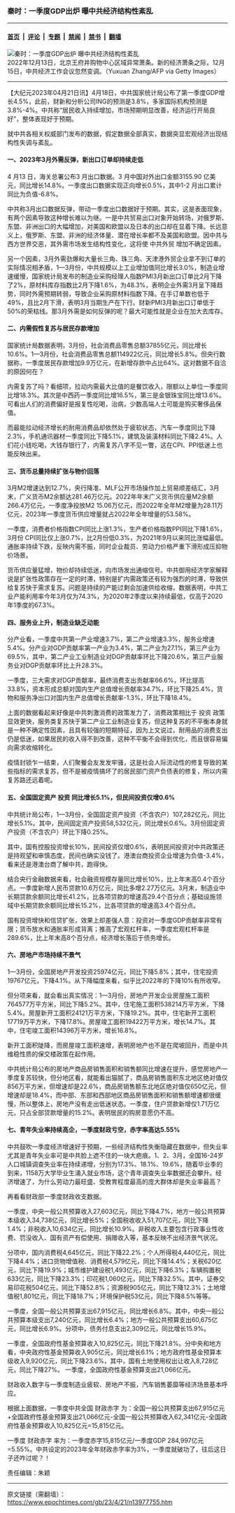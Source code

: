 ### 秦时：一季度GDP出炉 曝中共经济结构性紊乱

---

#### [首页](../../../..?n13977755) &nbsp;|&nbsp; [评论](../../../../../epoch-comment?n13977755) &nbsp;|&nbsp; [专题](../../../../../epoch-special?n13977755) &nbsp;|&nbsp; [禁闻](../../../../../epoch-news?n13977755) &nbsp;|&nbsp; [禁书](../../../../../books?n13977755) &nbsp;|&nbsp; [翻墙](https://github.com/gfw-breaker/nogfw/blob/master/README.md?n13977755)


<div><img alt="秦时：一季度GDP出炉 曝中共经济结构性紊乱" class="attachment-djy_600_400 size-djy_600_400 wp-post-image" src="https://i.epochtimes.com/assets/uploads/2022/12/id13886503-GettyImages-1245573401-600x400.jpg"/>
<div class="caption">
 2022年12月13日，北京王府井购物中心区域异常萧条。新的经济萧条之际，12月15日，中共经济工作会议忽然变调。（Yuxuan Zhang/AFP via Getty Images）
</div></div><hr/><div class="post_content" id="artbody" itemprop="articleBody">
 <!-- article content begin -->
 <p>
  【大纪元2023年04月21日讯】4月18日，中共国家统计局公布了第一季度GDP增长4.5%，此前，财新和分析公司ING的预测是3.8%，多家国际机构预测是3.8%-4%。中共称“居民收入持续增加，市场预期明显改善，经济运行开局良好”，整体表现好于预期。
 </p>
 <p>
  就中共各相关权威部门发布的数据，假定数据全部真实，数据突显宏观经济出现结构性失调与紊乱。
 </p>
 <h4>
  一、2023年3月外需反弹，新出口订单却持续走低
 </h4>
 <p>
  4 月13 日，海关总署公布3 月出口数据。3 月中国对外出口金额3155.90 亿美元，同比增长14.8%。一季度出口数据实现正向增长0.5%，其中1-2 月出口累计同比为负值-6.8%。
 </p>
 <p>
  中共称3月出口数据反弹，带动一季度出口数据好于预期。其实，这是表面现象，有两个因素导致这种增长难以为继。一是中共贸易出口对象开始转场，对俄罗斯、东盟、非洲出口的大幅增加，对美国和欧盟以及日本的出口却在显着下降。长远意义上，俄罗斯、东盟、非洲的经济体量、潜在增长率都不及美国和欧盟。因中共与西方世界交恶，其外需市场发生结构性变化，这将使
  <ok href="https://www.epochtimes.com/gb/tag/%E4%B8%AD%E5%85%B1%E5%A4%96%E8%B4%B8.html">
   中共外贸
  </ok>
  增加不确定因素。
 </p>
 <p>
  另一个因素，3月外需劲爆和大量长三角、珠三角、天津港外贸企业拿不到订单的实际情况相矛盾，1—3月份，中共规模以上工业增加值同比增长3.0%，制造业增速缓慢，国家统计局发布的制造业采购经理人指数PMI3月新出口订单比2月下降了2%，原材料库存指数比2月下降1.6%，为48.3%，表明企业外需3月呈下降趋势，同时外需预期转弱，导致企业采购原材料指数下降。在手订单数也低于49%，且比2月下滑，表明3月当期生产在下行。财新PMI3月新出口订单低于50%的荣枯线。那3月外需是如何反弹的呢？最大可能性就是企业在加大去库存。
 </p>
 <h4>
  二、内需假性复苏与居民存款增加
 </h4>
 <p>
  国家统计局数据表明，3月份，社会消费品零售总额37855亿元，同比增长10.6%。1—3月份，社会消费品零售总额114922亿元，同比增长5.8%。但央行数据称，一季度居民存款增加9.9万亿元，在新增存款中占比64%。这对数据不自洽的原因何在？
 </p>
 <p>
  内需复苏了吗？看细项，拉动内需最大比值的是餐饮收入，限额以上单位一季度同比增18.3%。其次是中西药一季度同比增16.5%，第三是金银珠宝同比增13.6%。可看出人们的消费偏好是报复性吃喝，治病，少数高端人士可能是购买奢侈品保值。
 </p>
 <p>
  而最能拉动经济增长的耐用消费品却依然处于疲软状态，汽车一季度同比下降2.3%，手机通讯器材一季度同比下降5.1%，建筑及装潢材料同比下降2.4%。人们花小钱吃喝，大钱存银行了，内需复苏八字不见一瞥，这在CPI、PPI低迷上也能反映出来。
 </p>
 <h4>
  三、货币总量持续扩张与物价回落
 </h4>
 <p>
  3月M2增速达到12.7%，央行降准、MLF公开市场操作加上贸易顺差结汇，3月末，广义货币M2余额达281.46万亿元。2022年年末广义货币供应量M2余额266.4万亿元，一季度净投放M2 15.06万亿元，而2022年全年M2增量为28.11万亿元，2023年一季度货币供应增量就占2022年全年增量的53.58%。
 </p>
 <p>
  一季度，消费者价格指数CPI同比上涨1.3%，生产者价格指数PPI同比下降1.6%，3月份 CPI同比仅上涨0.7%，比2月份低0.3%，为2021年9月以来同比涨幅最低。通胀率持续下跌，反映内需不振，同时企业裁员、劳动力价格严重下滑形成压抑物价场景。
 </p>
 <p>
  货币供应量猛增，物价却持续低迷，向市场发出通缩信号。中共御用经济学家解释说是扩张性政策存在一定的时滞，特别是扩内需政策还有较为强烈的时滞，导致供给复苏快于需求复苏。问题是持续的产能过剩会加速供给收缩，数据表明，中共工业产能利用率今年3月仅为74.3%，为2020年2季度以来持续最低，仅高于2020年1季度的67.3%。
 </p>
 <h4>
  四、服务业上升，制造业缺乏动能
 </h4>
 <p>
  分产业看，一季度中共第一产业增速3.7%，第二产业增速3.3%，服务业增速5.4%。分产业对GDP贡献率第一产业为3.4%，第二产业为27.1%，第三产业为69.5%，其中，第二产业工业制造业对DGP贡献率环比下降20.6%，第三产业服务业对DGP贡献率环比上升28.3%。
 </p>
 <p>
  一季度，三大需求对DGP贡献率，最终消费支出贡献率66.6%，环比提高33.8%，资本形成总额对国内生产总值增长贡献率34.7%，环比下降25.4%，货物和服务净出口对国内生产总值增长贡献率-1.3%，环比下降18.4%。
 </p>
 <p>
  上面的数据看起来好像是中共刺激消费的政策发力了，消费政策相比于
  <ok href="https://www.epochtimes.com/gb/tag/%E6%8A%95%E8%B5%84.html">
   投资
  </ok>
  政策显效更快，服务类复苏快于第二产业工业制造业复苏，但这种复苏的不平衡本身就是一种不确定性因素，且具有较强的短期特征，因为上文说过，耐用品的消费支出仍是低迷，如果居民的收入得不到改善，这种不平衡不会得到优化，而且很容易偏向需求收缩转化。
 </p>
 <p>
  疫情封锁乍一结束，人们聚餐会友发发牢骚，这是社会人际流动性的修复导致的某些指标的需求复苏，但不是被疫情搞坏了的居民部门资产负债表的修复，所以内需复苏路还远着呢。
 </p>
 <h4>
  五、全国固定资产
  <ok href="https://www.epochtimes.com/gb/tag/%E6%8A%95%E8%B5%84.html">
   投资
  </ok>
  同比增长5.1%，但民间投资仅增0.6%
 </h4>
 <p>
  中共统计局公布，1—3月份，全国固定资产投资（不含农户）107,282亿元，同比增长5.1%。其中，民间固定资产投资58,532亿元，同比增长0.6%。3月份固定资产投资（不含农户）环比下降0.25%。
 </p>
 <p>
  其中，国有控股投资增长10%，民间投资仅增0.6%，表明民间投资对中共政策还是持观望和审慎态度，民间也确实没钱了。港澳台商投资企业增速为负值-3.4%，看来还是港澳台商了解中共，跑得快。
 </p>
 <p>
  结合央行金融数据来看，社会融资规模存量同比增长10%，比上年末高0.4个百分点。一季度新增人民币贷款10.6万亿元，同比多增2.27万亿元。3月末，制造业中长期贷款余额同比增长41.2%，比各项贷款的增速高29.4个百分点；基础设施领域中长期贷款余额同比增长15.2%，比各项贷款的增速高3.4个百分点。
 </p>
 <p>
  国有投资增快和信贷扩张，效果上却差强人意：投资对一季度GDP贡献率非常有限；货币放水和通胀率形成背离；推高了宏观杠杆率，一季度宏观杠杆率是289.6%，比上年末高8个百分点，经济增长落后于债务增长。
 </p>
 <h4>
  六、房地产市场持续不景气
 </h4>
 <p>
  1—3月份，全国房地产开发投资25974亿元，同比下降5.8%；其中，住宅投资19767亿元，下降4.1%。从下降幅度来看，似乎比2022年的下降10%有所收窄。
 </p>
 <p>
  但分项来看，就会看出真实情况：1—3月份，房地产开发企业房屋施工面积764577万平方米，同比下降5.2%。其中，住宅施工面积538214万平方米，下降5.4%。房屋新开工面积24121万平方米，下降19.2%。其中，住宅新开工面积17719万平方米，下降17.8%。房屋竣工面积19422万平方米，增长14.7%。其中，住宅竣工面积14396万平方米，增长16.8%。
 </p>
 <p>
  新开工面积陡降，而房屋竣工面积速增，表明房地产也不是在爬坡回升，而是中共维稳性质的保交楼政策在起作用。
 </p>
 <p>
  中共统计局公布的房地产商品房销售面积和销售额同比增速在提升，感觉房地产一季度复苏较快，但分地区看，就能看出猫腻了，商品房销售面积东北地区绝对值仅856万平方米，但增速却是22.6%，商品房销售额东北地区绝对值仅650亿元，但增速却是18.4%，而中部、东部和西部地区商品房销售面积和销售额增速都很缓慢，所以整体上，房地产没有走出低迷状态。一季度，住户贷款新增仅1.71万亿元，只占全部贷款增量的15.2%。表明居民的购房意愿仍不高。
 </p>
 <h4>
  七、青年失业率持续高企，一季度财政亏空，赤字率高达5.55%
 </h4>
 <p>
  中共鼓吹一季度经济增速好于预期，一些经济结构性失衡隐藏在数据中，但失业率尤其是青年失业率可是中共脸上遮不住的一块大疤痕。1、2、3月，全国16-24岁人口城镇调查失业率在持续递增，分别为17.3%、18.1%、19.6%，随着毕业季的到来，1158万大学毕业生涌入就业市场，这个青年调查失业率数据还会攀升。经济增速了，为什么劳动力最旺盛、受教育程度最高的庞大群体却是失业率最高？
 </p>
 <p>
  再看看财政部一季度财政收支数据。
 </p>
 <p>
  一季度，中央一般公共预算收入27,603亿元，同比下降4.7%，地方一般公共预算本级收入34,738亿元，同比增长5%；全国税收收入51,707亿元，同比下降1.4%；非税收入10,634亿元，同比增长10.9%。非税收入主要包含行政事业性收费、罚没收入、国有资产有偿使用、捐赠收入等，基本反映不出经济景气状况。
 </p>
 <p>
  分项中，国内消费税4,645亿元，同比下降22.2%；个人所得税4,440亿元，同比下降4.4%；进口货物增值税、消费税4,579亿元，同比下降14.4%；关税620亿元，同比下降19.9%；城市维护建设税1,493亿元，同比下降6.3%；车辆购置税633亿元，同比下降23.3%；印花税1,060亿元，同比下降32.5%。其中，证券交易印花税504亿元，同比下降52.8%；资源税905亿元，同比下降12.3%；土地增值税1,801亿元，同比下降18.7%；环境保护税53亿元，同比下降8.5%等等。
 </p>
 <p>
  一季度，全国一般公共预算支出67,915亿元，同比增长6.8%。其中，中央一般公共预算本级支出7,240亿元，同比增长6.4%；地方一般公共预算支出60,675亿元，同比增长6.9%。分项中，债务付息支出2,309亿元，同比增长15.9%。
 </p>
 <p>
  一季度，全国政府性基金预算收入10,825亿元，同比下降21.8%。分中央和地方看，中央政府性基金预算收入905亿元，同比增长6.1%；地方政府性基金预算本级收入9,920亿元，同比下降23.6%，其中，国有土地使用权出让收入8,728亿元，同比下降27%。 一季度，全国政府性基金预算支出21,066亿元。
 </p>
 <p>
  财政收入数字与一季度制造业疲软、房地产不振，汽车销售萎靡等经济场景基本呼应。
 </p>
 <p>
  根据上面数据，一季度中共全国
  <ok href="https://www.epochtimes.com/gb/tag/%E8%B4%A2%E6%94%BF%E8%B5%A4%E5%AD%97.html">
   财政赤字
  </ok>
  为：全国一般公共预算支出67,915亿元+全国政府性基金预算支出21,066亿元-全国一般公共预算收入62,341亿元-全国政府性基金预算收入10,825亿元=15,815亿元。
 </p>
 <p>
  一季度
  <ok href="https://www.epochtimes.com/gb/tag/%E8%B4%A2%E6%94%BF%E8%B5%A4%E5%AD%97.html">
   财政赤字
  </ok>
  率为：一季度赤字15,815亿元/一季度GDP 284,997亿元=5.55%。中共设定的2023年全年财政赤字率为3%，一季度就破功了，往后这日子还咋过呢？！
 </p>
 <p>
  责任编辑：朱颖
 </p>
 <!-- article content end -->
 <div id="below_article_ad">
 </div>
</div>


---

原文链接（需翻墙）：https://www.epochtimes.com/gb/23/4/21/n13977755.htm